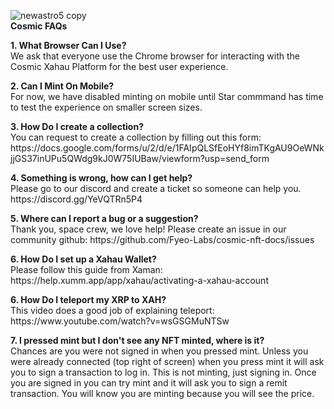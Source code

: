 ![newastro5 copy](https://github.com/Fyeo-Labs/cosmic-nft-docs/assets/153206055/2b9ff6a5-d535-49cf-937e-d8475f34f8c9)<br><B>Cosmic FAQs</b><br>

<p><b>1. What Browser Can I Use?</b><br>
We ask that everyone use the Chrome browser for interacting with the Cosmic Xahau Platform for the best user experience.
<p>
<b>2. Can I Mint On Mobile?</b><br>
For now, we have disabled minting on mobile until Star commmand has time to test the experience on smaller screen sizes.

<p><b>3. How Do I create a collection?</b><br>
You can request to create a collection by filling out this form: https://docs.google.com/forms/u/2/d/e/1FAIpQLSfEoHYf8imTKgAU9OeWNkjjGS37inUPu5QWdg9kJ0W75IUBaw/viewform?usp=send_form

<p><b>4. Something is wrong, how can I get help?</b><br>
Please go to our discord and create a ticket so someone can help you. https://discord.gg/YeVQTRn5P4
<p><b>5. Where can I report a bug or a suggestion?</b><br>
Thank you, space crew, we love help! Please create an issue in our community github: https://github.com/Fyeo-Labs/cosmic-nft-docs/issues
<p><b>6. How Do I set up a Xahau Wallet?</b><br>
Please follow this guide from Xaman: https://help.xumm.app/app/xahau/activating-a-xahau-account
<p><b>6. How Do I teleport my XRP to XAH?</b><br>
This video does a good job of explaining teleport: https://www.youtube.com/watch?v=wsGSGMuNTSw
<p><b>7. I pressed mint but I don't see any NFT minted, where is it?</b><br>
Chances are you were not signed in when you pressed mint. Unless you were already connected (top right of screen) when you press mint it will ask you to sign a transaction to log in. This is not minting, just signing in. Once you are signed in you can try mint and it will ask you to sign a remit transaction. You will know you are minting because you will see the price.
